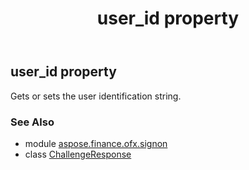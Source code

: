 ﻿---
title: user_id property
second_title: Aspose.Finance for Python via .NET API References
description: 
type: docs
weight: 50
url: /python-net/aspose.finance.ofx.signon/challengeresponse/user_id/
is_root: false
---

## user_id property


Gets or sets the user identification string.

### See Also
* module [aspose.finance.ofx.signon](../../)
* class [ChallengeResponse](/finance/python-net/aspose.finance.ofx.signon/challengeresponse)
